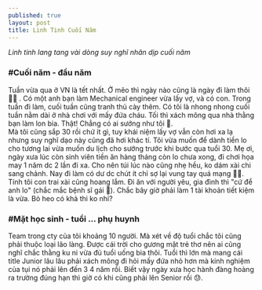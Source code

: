 ```yaml
---
published: true
layout: post
title: Linh Tinh Cuối Năm
---
```

*Linh tinh lang tang vài dòng suy nghĩ nhân dịp cuối năm*

### #Cuối năm - đầu năm
Tuần vừa qua ở VN là tết nhất. Ở mẽo thì ngày nào cũng là ngày đi làm thôi 👨‍💻 . Có một anh bạn làm Mechanical engineer vừa lấy vợ, và có con. Trong tuần đi làm, cuối tuần cũng tranh thủ cày thêm. Có tôi là nhong nhong cuối tuần nằm dài ở nhà chơi với mấy đứa cháu. Tối thì xách mông qua nhà thằng bạn làm lon bia. Thật! Chẳng có ai sướng như tôi 🤪.  
Mà tôi cũng sắp 30 rồi chứ ít gì, tuy khái niệm lấy vợ vẫn còn hơi xa lạ nhưng suy nghĩ dạo này cũng đã hơi khác tí. Tôi vừa muốn để dành tiền lo cho tương lai vừa muốn du lịch cho sướng trước khi bước qua tuổi 30. Mẹ ơi, ngày xưa lúc còn sinh viên tiền ăn hàng tháng còn lo chưa xong, đi chơi họa may 1 năm dc 2 lần đi xa. Cho nên túi lúc nào cũng nhẹ hều, ko dám xài chi sang chảnh. Nay đi làm có dư dc chút ít chỉ sợ lại vung tay quá mạng 🤦‍♂️.  
Tính tôi con trai xài cũng hoang lắm. Đi ăn với người yêu, gia đình thì "cứ để anh lo" (chắc mắc bệnh sĩ gái 🐣). Chắc bây giờ phải làm 1 tài khoản tiết kiệm là vừa. Bỏ heo có khả thi ko nhỉ?

### #Mặt học sinh - tuổi ... phụ huynh
Team trong cty của tôi khoảng 10 người. Mà xét về độ tuổi chắc tôi cũng phải thuộc loại lão làng. Được cái trời cho gương mặt trẻ thơ nên ai cũng nghĩ chắc thằng ku ni vừa đủ tuổi uống bia thôi. Tuổi thì lớn mà mang cái title Junior lâu lâu phải xách mông đi hỏi mấy đứa nhỏ hơn mà kinh nghiệm của tụi nó phải lên đến 3 4 năm rồi. Biết vậy ngày xưa học hành đàng hoàng ra trường đúng hạn thì giờ có khi cũng phải lên Senior rồi 😓.
